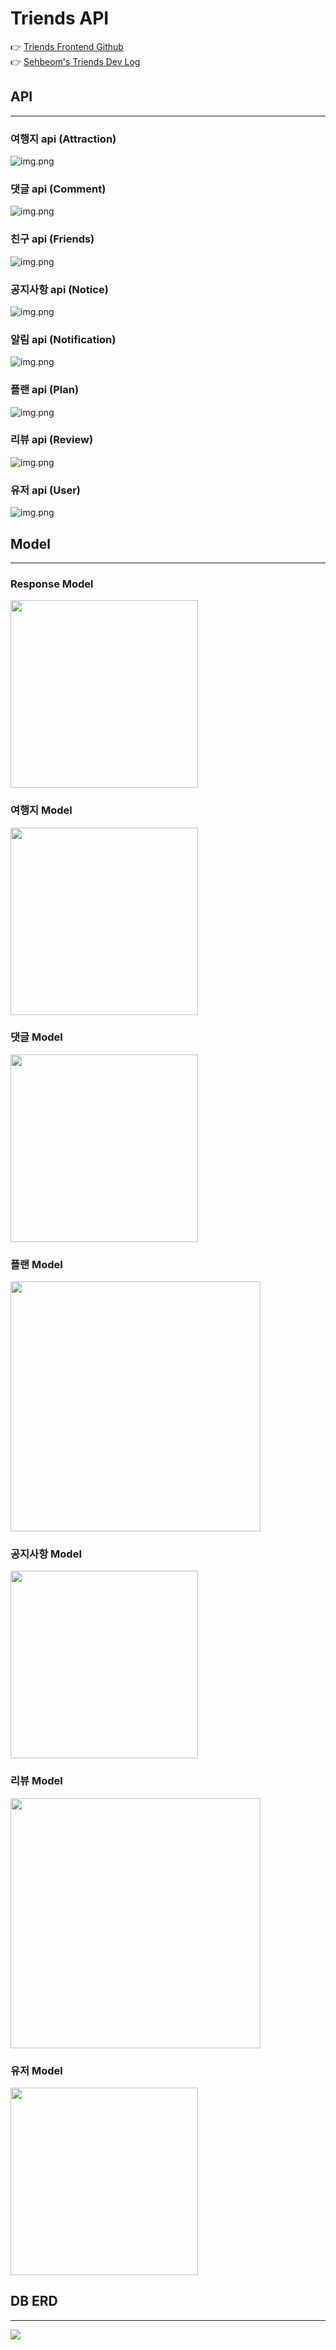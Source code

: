 # Triends API


👉 [Triends Frontend Github](https://github.com/Sehbeom/triends-frontend) <br>
👉 [Sehbeom's Triends Dev Log](https://atlantic-node-a40.notion.site/Triends-7a166e4f7cd84bae95706143c969bec0)


## API

---

### 여행지 api (Attraction)
![img.png](src/main/resources/readmeimgs/attraction_api.png)


### 댓글 api (Comment)
![img.png](src/main/resources/readmeimgs/comment_api.png)


### 친구 api (Friends)
![img.png](src/main/resources/readmeimgs/friends_api.png)


### 공지사항 api (Notice)
![img.png](src/main/resources/readmeimgs/notice_api.png)


### 알림 api (Notification)
![img.png](src/main/resources/readmeimgs/notification_api.png)


### 플랜 api (Plan)
![img.png](src/main/resources/readmeimgs/plan_api.png)


### 리뷰 api (Review)
![img.png](src/main/resources/readmeimgs/review_api.png)


### 유저 api (User)
![img.png](src/main/resources/readmeimgs/user_api.png)


## Model

---

### Response Model
<img src="src/main/resources/readmeimgs/response_model.png" width="300">


### 여행지 Model
<img src="src/main/resources/readmeimgs/attraction_model.png" width="300">


### 댓글 Model
<img src="src/main/resources/readmeimgs/comment_model.png" width="300">


### 플랜 Model
<img src="src/main/resources/readmeimgs/plan_model.png" width="400">


### 공지사항 Model
<img src="src/main/resources/readmeimgs/notice_model.png" width="300">


### 리뷰 Model
<img src="src/main/resources/readmeimgs/review_model.png" width="400">


### 유저 Model
<img src="src/main/resources/readmeimgs/user_model.png" width="300">


## DB ERD

---

<img src="src/main/resources/readmeimgs/triendsERD.png">
